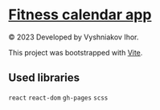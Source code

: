 # [Fitness calendar app](https://ihorvyshniakov.github.io/fitness-calendar-app/)

© 2023 Developed by Vyshniakov Ihor.

This project was bootstrapped with [Vite](https://github.com/vitejs/vite).

## Used libraries

`react` `react-dom` `gh-pages` `scss`
